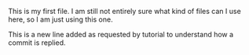 This is my first file. I am still not entirely sure what kind of files can I use here, so I am just using this one.



This is a new line added as requested by tutorial to understand how a commit is replied. 
